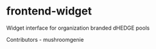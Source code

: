 # frontend-widget
Widget interface for organization branded dHEDGE pools

Contributors - mushroomgenie
